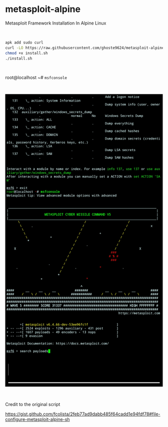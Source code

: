 # metasploit-alpine
Metasploit Framework Installation In Alpine Linux

<br>

```bash
apk add sudo curl
curl -LO https://raw.githubusercontent.com/ghoste9624/metasploit-alpine/refs/heads/main/install.sh 
chmod +x install.sh
./install.sh
```

<br>

root@localhost ~# ``msfconsole``

<br>

![alt text](https://github.com/ghoste9624/metasploit-alpine/blob/main/files%2FScreenshot_20250528-052848_Termux.jpg)

<br>

Credit to the original script

https://gist.github.com/fcolista/2feb77ad9dabb485f64cadd1e94fdf78#file-configure-metasploit-alpine-sh